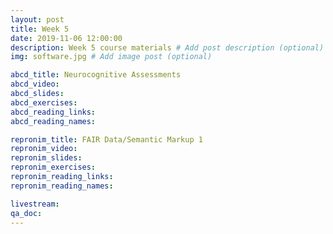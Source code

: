 ```yaml
---
layout: post
title: Week 5
date: 2019-11-06 12:00:00
description: Week 5 course materials # Add post description (optional)
img: software.jpg # Add image post (optional)

abcd_title: Neurocognitive Assessments
abcd_video:
abcd_slides:
abcd_exercises:
abcd_reading_links:
abcd_reading_names:

repronim_title: FAIR Data/Semantic Markup 1
repronim_video:
repronim_slides:
repronim_exercises:
repronim_reading_links:
repronim_reading_names:

livestream:
qa_doc:
---
```

